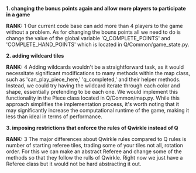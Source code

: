 **1. changing the bonus points again and allow more players to participate in a game**

**RANK:** 1
Our current code base can add more than 4 players to the game without a problem. As for changing the bouns points all we need to do is change the value of the global variable 'Q_COMPLETE_POINTS' and 'COMPLETE_HAND_POINTS' which is located in Q/Common/game_state.py.

**2. adding wildcard tiles**

**RANK:** 4
Adding wildcards wouldn't be a straightforward task, as it would necessitate significant modifications to many methods within the map class, such as 'can_play_piece_here,' 'q_completed,' and their helper methods. Instead, we could try having the wildcard iterate through each color and shape, essentially pretending to be each one. We would implement this functionality in the Piece class located in Q/Common/map.py. While this approach simplifies the implementation process, it's worth noting that it may significantly increase the computational runtime of the game, making it less than ideal in terms of performance.

**3. imposing restrictions that enforce the rules of Qwirkle instead of Q**

**RANK:** 3
The major differences about Qwirkle rules compared to Q rules is number of starting referee tiles, trading some of your tiles not all, rotation order. For this we can make an abstract Referee and change some of the methods so that they follow the rulls of Qwirkle. Right now we just have a Referee class but it would not be hard abstracting it out.